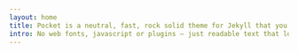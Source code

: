 ```yaml
---
layout: home
title: Pocket is a neutral, fast, rock solid theme for Jekyll that you can actually use on your blog.
intro: No web fonts, javascript or plugins – just readable text that loads instantly. Pocket is the Jekyll theme you can use from day to day.
---
```




